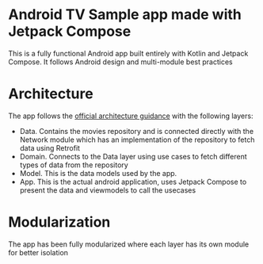 Android TV Sample app made with Jetpack Compose
==================

This is a fully functional Android app built entirely with Kotlin and Jetpack Compose. It
follows Android design and multi-module best practices

# Architecture

The app follows the [official architecture guidance](https://developer.android.com/topic/architecture) 
with the following layers:
- Data. Contains the movies repository and is connected directly with the Network module which has an implementation of the repository to fetch data using Retrofit
- Domain. Connects to the Data layer using use cases to fetch different types of data from the repository
- Model. This is the data models used by the app.
- App. This is the actual android application, uses Jetpack Compose to present the data and viewmodels to call the usecases

# Modularization

The app has been fully modularized where each layer has its own module for better isolation
